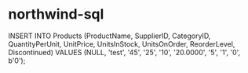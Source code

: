 # northwind-sql

INSERT INTO Products (ProductName, SupplierID, CategoryID, QuantityPerUnit, UnitPrice, UnitsInStock, UnitsOnOrder, ReorderLevel, Discontinued) VALUES (NULL, 'test', '45', '25', '10', '20.0000', '5', '1', '0', b'0');